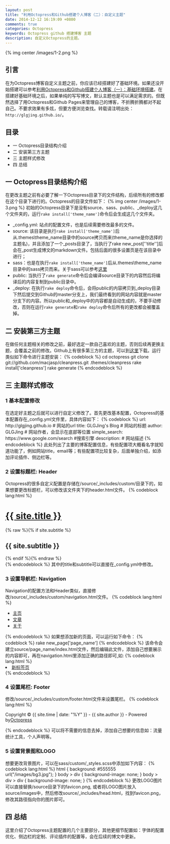 ```yaml
---
layout: post
title: "利用Octopress和Github搭建个人博客（二）：自定义主题"
date: 2014-12-12 16:19:09 +0800
comments: true
categories: Octopress
keywords: Octopress github 搭建博客 主题
description: 自定义Octopress的主题。
---
```

{% img center /images/1-2.png %}
<h2>引言</h2>
在为Octopress博客自定义主题之前，你应该已经搭建好了基础环境。如果还没开始搭建可以参考<a href="http://glgjing.github.io/blog/2014/12/06/li-yong-octopresshe-githubda-jian-ge-ren-bo-ke-(%5B%3F%5D-):ji-chu-huan-jing-da-jian/">利用Octopress和Github搭建个人博客（一）：基础环境搭建</a>。在搭建好基础环境之后，如果单纯的写写博文，默认主题也是可以满足需求的。但既然选择了用Octopress和Github Pages来管理自己的博客，不折腾折腾都对不起自己。不要求效果有多炫，但要方便浏览查找。转载请注明出处：<code>http://glgjing.github.io/</code>。<!-- more -->
<h2>目录</h2>
<ul>
	<li>一 Octopress目录结构介绍</li>
	<li>二 安装第三方主题</li>
	<li>三 主题样式修改</li>
	<li>四 总结</li>
</ul>
<h2>一 Octopress目录结构介绍</h2>
在更改主题之前有必要了解一下Octopress目录下的文件结构，后续所有的修改都在这个目录下进行的。Octopress的目录文件如下：
{% img center /images/1-3.png %}
初始的Octopress目录下是没有source、sass、public、_deploy这几个文件夹的，运行<code>rake install['theme_name']</code>命令后会生成这几个文件夹。
<ul>
	<li>_config.yml: 站点的配置文件，也是后续需要修改最多的文件。</li>
	<li>source: 该目录是执行<code>rake install['theme_name']</code>后从.themes\theme_name目录中的source拷贝而来(theme_name是你选择的主题名)，并且添加了一个_posts目录了，当执行了rake new_post[''title'']后会在_post生成博文的markdown文件。包括后面的很多设置页是在该目录中进行；</li>
	<li>sass：也是在执行<code>rake install['theme_name']</code>后从.themes\theme_name目录中的sass拷贝而来。关于sass可以参考<a href="http://sass-lang.com/guide">这里</a></li>
	<li>public: 当执行了<code>rake generate</code>命令后会编译source目录下的内容然后将编译后的内容复制到public目录中。</li>
  <li>_deploy: 在执行<code>rake deploy</code>命令后，会将public的内容拷贝到_deploy目录下然后提交到Github的master分支上，我们最终看到的网站内容就是master分支下的内容。所以public和_deploy中的内容都是自动生成的，不要手动修改，否则在运行<code>rake generate</code>和<code>rake deploy</code>命令后所有的更改都会被覆盖掉。</li>
</ul>
<h2>二 安装第三方主题</h2>
在做任何主题相关的修改之前，最好选定一款自己喜欢的主题，否则后续再更换主题，会覆盖之前的修改。Github上有很多第三方的主题，可以到<a href="https://github.com/imathis/octopress/wiki/3rd-Party-Octopress-Themes">这里</a>下载。运行类似如下命令进行主题安装：
{% codeblock %}
cd octopress
git clone git://github.com/macjasp/cleanpress.git .themes/cleanpress
rake install['cleanpress']
rake generate
{% endcodeblock %}
<h2>三 主题样式修改</h2>
<h3>1 基本配置修改</h3>
在选定好主题之后就可以进行自定义修改了。首先更改基本配置，Octopress的基本配置存在_config.yml文件里，具体内容如下：
{% codeblock %}
url: http://glgjing.github.io  # 网站的url
title: GLGJing's Blog          # 网站的标题
author: GLGJing                # 网站作者，会显示在底部等位置
simple_search: https://www.google.com/search #搜索引擎
description:                   # 网站描述
{% endcodeblock %}
此处列出了主要的博客配置信息，有些配置项大概看名字就知道功能了，例如网站title，email等；有些配置项比较复杂，后面单独介绍，如添加评论插件、侧边栏等。
<h3>2 设置标题栏: Header</h3>
Octopress的很多自定义配置是存储在/source/_includes/custom/目录下的，如果想要更改标题栏，可以修改该文件夹下的header.html文件。
{% codeblock lang:html %}
<hgroup>
  <h1><a href="{{ root_url }}/">{{ site.title }}</a></h1>
  {% raw %}{% if site.subtitle %}
    <h2>{{ site.subtitle }}</h2>
  {% endif %}{% endraw %}
</hgroup>
{% endcodeblock %}
其中的title和subtitle可以直接在_config.yml中修改。
<h3>3 设置导航栏: Navigation</h3>
Navigation的配置方法和Header类似，直接修改/source/_includes/custom/navigation.html文件。
{% codeblock lang:html %}
<ul class="main-navigation">
  <li><a href="{{ root_url }}/">主页</a></li>
  <li><a href="{{ root_url }}/blog/archives">文章</a></li>
  <li><a href="{{ root_url }}/about">关于</a></li>
</ul>
{% endcodeblock %}
如果想添加新的页面，可以运行如下命令：
{% codeblock %}
rake new_page['page_name']
{% endcodeblock %}
该命令会建立source/page_name/index.html文件，然后编辑此文件，添加自己想要展示的内容即可，再在navigation.html里添加正确的路径即可,如:
{% codeblock lang:html %}
<li><a href="/page_name">新标签页</a></li>
{% endcodeblock %}
<h3>4 设置尾栏: Footer</h3>
修改/source/_includes/custom/footer.html文件来设置尾栏。
{% codeblock lang:html %}
<p>
  Copyright &copy; {{ site.time | date: "%Y" }} - {{ site.author }} -
  <span class="credit">
    Powered by<a href="http://octopress.org">Octopress</a>
  </span>
</p>
{% endcodeblock %}
可以将不需要的信息去掉，添加自己想要的信息如：流量统计工具，个人声明等。
<h3>5 设置背景图和LOGO</h3>
想要更改背景图片，可以在sass/custom/_styles.scss中添加如下内容：
{% codeblock lang:html %}
html {
  background: #555555 url("/images/bg3.jpg");
}
body > div {
  background-image: none;
}
body > div > div {
  background-image: none;
}
{% endcodeblock %}
更改LOGO图片可以直接替换/source目录下的favicon.png, 或者将LOGO图片放入source/images中，然后修改source/_includes/head.html，找到favicon.png，修改其路径指向你的图片即可。
<h2>四 总结</h2>
这里介绍了Octopress主题配置的几个主要部分，其他更细节配置如：字体的配置优化、侧边栏的定制、评论插件的配置等，会在后续的博文中更新。

